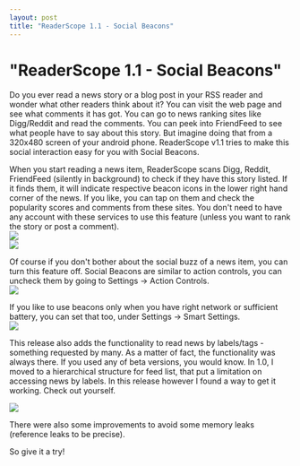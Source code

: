 ```yaml
---
layout: post
title: "ReaderScope 1.1 - Social Beacons"
---
```

"ReaderScope 1.1 - Social Beacons"
===
Do you ever read a news story or a blog post in your RSS reader and wonder what other readers think about it? You can visit the web page and see what comments it has got. You can go to news ranking sites like Digg/Reddit and read the comments. You can peek into FriendFeed to see what people have to say about this story. But imagine doing that from a 320x480 screen of your android phone. ReaderScope v1.1 tries to make this social interaction easy for you with Social Beacons.

  
When you start reading a news item, ReaderScope scans Digg, Reddit, FriendFeed (silently in background) to check if they have this story listed. If it finds them, it will indicate respective beacon icons in the lower right hand corner of the news. If you like, you can tap on them and check the popularity scores and comments from these sites. You don't need to have any account with these services to use this feature (unless you want to rank the story or post a comment).  
[![](http://1.bp.blogspot.com/_W6UcJjyXr24/SqtPTzNE4xI/AAAAAAAADYM/vMgqcrQu3R8/s400/screenshot1.png)][0]  
[![](http://2.bp.blogspot.com/_W6UcJjyXr24/SqtREdiHE2I/AAAAAAAADYU/tUGuHYwgyEg/s400/screenshot2.png)][1]  

Of course if you don't bother about the social buzz of a news item, you can turn this feature off. Social Beacons are similar to action controls, you can uncheck them by going to Settings -\> Action Controls.   
[![](http://2.bp.blogspot.com/_W6UcJjyXr24/SqtRE7aF9QI/AAAAAAAADYc/Yriix2_Xaho/s400/screenshot3.png)][2]  

  
If you like to use beacons only when you have right network or sufficient battery, you can set that too, under Settings -\> Smart Settings.  
[![](http://3.bp.blogspot.com/_W6UcJjyXr24/SqtRFYp4ajI/AAAAAAAADYk/Z4i3PJw0M18/s400/screenshot5.png)][3]  

This release also adds the functionality to read news by labels/tags - something requested by many. As a matter of fact, the functionality was always there. If you used any of beta versions, you would know. In 1.0, I moved to a hierarchical structure for feed list, that put a limitation on accessing news by labels. In this release however I found a way to get it working. Check out yourself. 

  
![](http://3.bp.blogspot.com/_W6UcJjyXr24/SqtStPPlRoI/AAAAAAAADYs/WD6081ozaK0/s400/screenshot6.png)

  
There were also some improvements to avoid some memory leaks (reference leaks to be precise).  

So give it a try!

[0]: http://1.bp.blogspot.com/_W6UcJjyXr24/SqtPTzNE4xI/AAAAAAAADYM/vMgqcrQu3R8/s1600-h/screenshot1.png
[1]: http://2.bp.blogspot.com/_W6UcJjyXr24/SqtREdiHE2I/AAAAAAAADYU/tUGuHYwgyEg/s1600-h/screenshot2.png
[2]: http://2.bp.blogspot.com/_W6UcJjyXr24/SqtRE7aF9QI/AAAAAAAADYc/Yriix2_Xaho/s1600-h/screenshot3.png
[3]: http://3.bp.blogspot.com/_W6UcJjyXr24/SqtRFYp4ajI/AAAAAAAADYk/Z4i3PJw0M18/s1600-h/screenshot5.png
